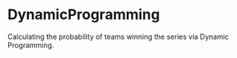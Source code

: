 # DynamicProgramming
Calculating the probability of teams winning the series via Dynamic Programming.
